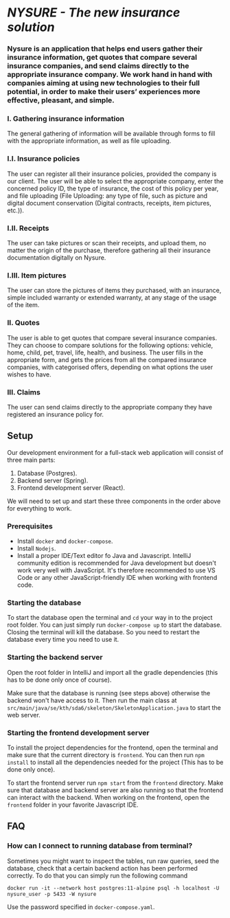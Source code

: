 #                                              _**NYSURE - The new insurance solution**_

### Nysure is an application that helps end users gather their insurance information, get quotes that compare several insurance companies, and send claims directly to the appropriate insurance company. We work hand in hand with companies aiming at using new technologies to their full potential, in order to make their users’ experiences more effective, pleasant, and simple. 

### I. Gathering insurance information
The general gathering of information will be available through forms to fill with the appropriate information, as well as file uploading.

### I.I. Insurance policies
The user can register all their insurance policies, provided the company is our client.
The user will be able to select the appropriate company, enter the concerned policy ID, the type of insurance, the cost of this policy per year, and file uploading (File Uploading: any type of file, such as picture and digital document conservation (Digital contracts, receipts, item pictures, etc.)).

### I.II. Receipts
The user can take pictures or scan their receipts, and upload them, no matter the origin of the purchase, therefore gathering all their insurance documentation digitally on Nysure.

### I.III. Item pictures
The user can store the pictures of items they purchased, with an insurance, simple included warranty or extended warranty, at any stage of the usage of the item.

### II. Quotes
The user is able to get quotes that compare several insurance companies.
They can choose to compare solutions for the following options: vehicle, home, child, pet, travel, life, health, and business.
The user fills in the appropriate form, and gets the prices from all the compared insurance companies, with categorised offers, depending on what options the user wishes to have.

### III. Claims
The user can send claims directly to the appropriate company they have registered an insurance policy for.


## Setup
Our development environment for a full-stack web application will consist of three main parts:

1. Database (Postgres).
2. Backend server (Spring).
3. Frontend development server (React).

We will need to set up and start these three components in the order above for everything to work.

### Prerequisites
- Install `docker` and `docker-compose`.
- Install `Nodejs`.
- Install a proper IDE/Text editor fo Java and Javascript. IntelliJ community edition is recommended for Java development but doesn't work very well with JavaScript. It's therefore recommended to use VS Code or any other JavaScript-friendly IDE when working with frontend code.

### Starting the database
To start the database open the terminal and `cd` your way in to the project root folder. You can just simply run
`docker-compose up` to start the database. Closing the terminal will kill the database. So you need to restart the database every time you need to use it.

### Starting the backend server
Open the root folder in IntelliJ and import all the gradle dependencies (this has to be done only once of course).

Make sure that the database is running (see steps above) otherwise the backend won't have access to it. Then run the main class at `src/main/java/se/kth/sda6/skeleton/SkeletonApplication.java` to start the web server.

### Starting the frontend development server
To install the project dependencies for the frontend, open the terminal and make sure that the current directory is `frontend`. You can then run `npm install` to install all the dependencies needed for the project (This has to be done only once).

To start the frontend server run `npm start` from the `frontend` directory. Make sure that database and backend server are also running so that the frontend can interact with the backend.
When working on the frontend, open the `frontend` folder in your favorite Javascript IDE.

## FAQ
### How can I connect to running database from terminal?
Sometimes you might want to inspect the tables, run raw queries, seed the database, check that a certain backend action has been performed correctly. To do that you can simply run the following command

 `docker run -it --network host postgres:11-alpine psql -h localhost -U nysure_user -p 5433 -W nysure`

 Use the password specified in `docker-compose.yaml`.
